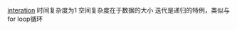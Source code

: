 [interation](https://www.bilibili.com/video/BV19U4y187U5?t=1675.7&p=2)
时间复杂度为1
空间复杂度在于数据的大小
迭代是递归的特例，类似与for loop循环